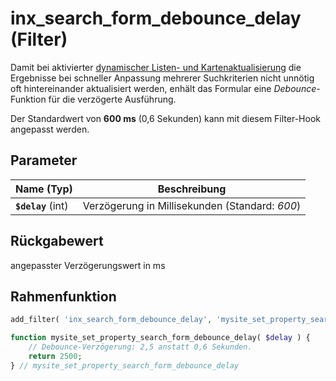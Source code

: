 # inx_search_form_debounce_delay (Filter)

Damit bei aktivierter [dynamischer Listen- und Kartenaktualisierung](/komponenten/suchformular?id=dynamische-listen-amp-karten) die Ergebnisse bei schneller Anpassung mehrerer Suchkriterien nicht unnötig oft hintereinander aktualisiert werden, enhält das Formular eine *Debounce*-Funktion für die verzögerte Ausführung.

Der Standardwert von **600 ms** (0,6 Sekunden) kann mit diesem Filter-Hook angepasst werden.

## Parameter

| Name (Typ) | Beschreibung |
| ---------- | ------------ |
| **`$delay`** (int) | Verzögerung in Millisekunden (Standard: *600*) |

## Rückgabewert

angepasster Verzögerungswert in ms

## Rahmenfunktion

[](_info-snippet-einbindung.md ':include')

```php
add_filter( 'inx_search_form_debounce_delay', 'mysite_set_property_search_form_debounce_delay' );

function mysite_set_property_search_form_debounce_delay( $delay ) {
	// Debounce-Verzögerung: 2,5 anstatt 0,6 Sekunden.
	return 2500;
} // mysite_set_property_search_form_debounce_delay
```

[](_backlink.md ':include')